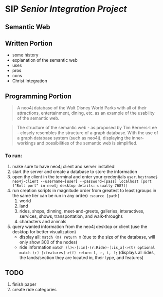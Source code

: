 # __SIP__ _Senior Integration Project_
## __Semantic Web__
## Written Portion
  * some history
  * explanation of the semantic web
  * uses
  * pros
  * cons
  * Christ Integration

## Programming Portion
  > A neo4j database of the Walt Disney World Parks with all of their attractions, entertainment, dining, etc. as an example of the usability of the semantic web.

  > The structure of the semantic web - as proposed by Tim Berners-Lee - closely resembles the structure of a graph database. With the use of a graph database system (such as neo4j), displaying the inner-workings and possibilities of the semantic web is simplified.

### To run:
  1. make sure to have neo4j client and server installed
  2. start the server and create a database to store the information
  3. open the client in the terminal and enter your credentials
  `user.hostname$ neo4j-client --username=[user] --password=[pass] localhost [port ("Bolt port" in neo4j desktop details: usually 7687)]`
  4. run creation scripts in magnitude order from greatest to least (groups in the same tier can be run in any order) `:source [path]`
      1. world
      2. land
      3. rides, shops, dinning, meet-and-greets, galleries, interactives, services, shows, transportation, and walk-throughs
      4. characters and animals
  5. query wanted information from the neo4j desktop or client (use the desktop for better visualization)
      * display all: `match (m) return m` (due to the size of the database, will only show 300 of the nodes)
      * ride information `match (l)<-[:in]-(r:Ride)-[:is_a]->(t) optional match (r)-[:features]->(f) return l, r, t, f;` (displays all rides, the lands/section they are located in, their type, and features)

## TODO
  1. finish paper
  1. create ride categories
